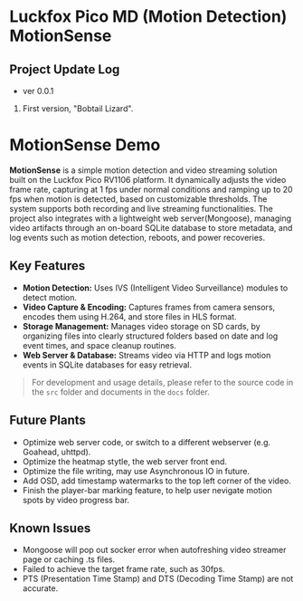 # Luckfox Pico MD (Motion Detection) MotionSense


## Project Update Log
+ ver 0.0.1
1. First version, "Bobtail Lizard".

# MotionSense Demo

**MotionSense** is a simple motion detection and video streaming solution built on the Luckfox Pico RV1106 platform. It dynamically adjusts the video frame rate, capturing at 1 fps under normal conditions and ramping up to 20 fps when motion is detected, based on customizable thresholds. The system supports both recording and live streaming functionalities. The project also integrates with a lightweight web server(Mongoose), managing video artifacts through an on-board SQLite database to store metadata, and log events such as motion detection, reboots, and power recoveries.

## Key Features

+ **Motion Detection:** Uses IVS (Intelligent Video Surveillance) modules to detect motion.  
+ **Video Capture & Encoding:** Captures frames from camera sensors, encodes them using H.264, and store files in HLS format.  
+ **Storage Management:** Manages video storage on SD cards, by organizing files into clearly structured folders based on date and log event times, and space cleanup routines.  
+ **Web Server & Database:** Streams video via HTTP and logs motion events in SQLite databases for easy retrieval.  

> For development and usage details, please refer to the source code in the `src` folder and documents in the `docs` folder.


## Future Plants
+ Optimize web server code, or switch to a different webserver (e.g. Goahead, uhttpd).
+ Optimize the heatmap stytle, the web server front end.
+ Optimize the file writing, may use Asynchronous IO in future.
+ Add OSD, add timestamp watermarks to the top left corner of the video.
+ Finish the player-bar marking feature, to help user nevigate motion spots by video progress bar.

## Known Issues
+ Mongoose will pop out socker error when autofreshing video streamer page or caching .ts files.
+ Failed to achieve the target frame rate, such as 30fps.
+ PTS (Presentation Time Stamp) and DTS (Decoding Time Stamp) are not accurate.